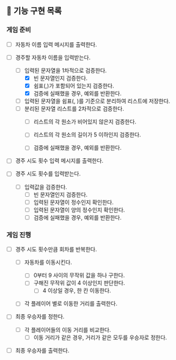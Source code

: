 ## 🚀 기능 구현 목록

### 게임 준비

- [ ] 자동차 이름 입력 메시지를 출력한다.  


- [ ] 경주할 자동차 이름을 입력받는다.
  - [ ] 입력된 문자열을 1차적으로 검증한다.
    - [x] 빈 문자열인지 검증한다.
    - [x] 쉼표(,)가 포함되어 있는지 검증한다.
    - [x] 검증에 실패했을 경우, 예외를 반환한다.
  - [ ] 입력된 문자열을 쉼표(, )를 기준으로 분리하여 리스트에 저장한다.
  - [ ] 분리된 문자열 리스트를 2차적으로 검증한다.
    - [ ] 리스트의 각 원소가 비어있지 않은지 검증한다.
    - [ ] 리스트의 각 원소의 길이가 5 이하인지 검증한다.
    - [ ] 검증에 실패했을 경우, 예외를 반환한다.


- [ ] 경주 시도 횟수 입력 메시지를 출력한다.  


- [ ] 경주 시도 횟수를 입력받는다.
  - [ ] 입력값을 검증한다.
    - [ ] 빈 문자열인지 검증한다.
    - [ ] 입력된 문자열이 정수인지 확인한다.
    - [ ] 입력된 문자열이 양의 정수인지 확인한다.
    - [ ] 검증에 실패했을 경우, 예외를 반환한다.

### 게임 진행

- [ ] 경주 시도 횟수만큼 회차를 반복한다.
  - [ ] 자동차를 이동시킨다.
    - [ ] 0부터 9 사이의 무작위 값을 하나 구한다.
    - [ ] 구해진 무작위 값이 4 이상인지 판단한다.
      - [ ] 4 이상일 경우, 한 칸 이동한다.
  - [ ] 각 플레이어 별로 이동한 거리를 출력한다.


- [ ] 최종 우승자를 정한다.
  - [ ] 각 플레이어들의 이동 거리를 비교한다.
    - [ ] 이동 거리가 같은 경우, 거리가 같은 모두를 우승자로 정한다.
- [ ] 최종 우승자를 출력한다.
  
  
